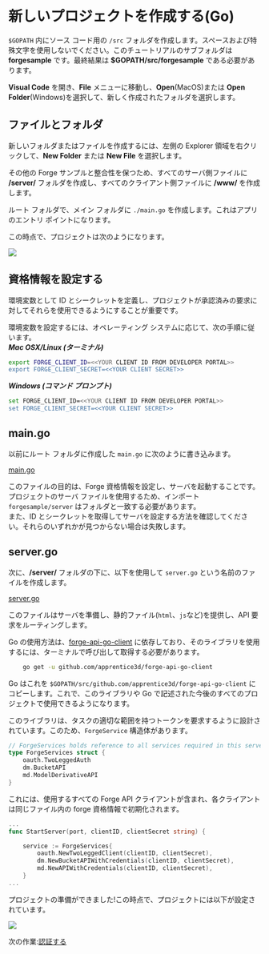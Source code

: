 # 新しいプロジェクトを作成する(Go)

`$GOPATH` 内にソース コード用の `/src` フォルダを作成します。スペースおよび特殊文字を使用しないでください。このチュートリアルのサブフォルダは **forgesample** です。最終結果は **$GOPATH/src/forgesample** である必要があります。

**Visual Code** を開き、**File** メニューに移動し、**Open**(MacOS)または **Open Folder**(Windows)を選択して、新しく作成されたフォルダを選択します。 


## ファイルとフォルダ

新しいフォルダまたはファイルを作成するには、左側の Explorer 領域を右クリックして、**New Folder** または **New File** を選択します。

その他の Forge サンプルと整合性を保つため、すべてのサーバ側ファイルに **/server/** フォルダを作成し、すべてのクライアント側ファイルに **/www/** を作成します。

ルート フォルダで、メイン フォルダに `./main.go` を作成します。これはアプリのエントリ ポイントになります。
	
この時点で、プロジェクトは次のようになります。

![](_media/go/vs_code_explorer.png) 


## 資格情報を設定する

環境変数として ID とシークレットを定義し、プロジェクトが承認済みの要求に対してそれらを使用できるようにすることが重要です。

環境変数を設定するには、オペレーティング システムに応じて、次の手順に従います。    
***Mac OSX/Linux (ターミナル)***

```bash
export FORGE_CLIENT_ID=<<YOUR CLIENT ID FROM DEVELOPER PORTAL>>
export FORGE_CLIENT_SECRET=<<YOUR CLIENT SECRET>>
```    

***Windows (コマンド プロンプト)***

```bash
set FORGE_CLIENT_ID=<<YOUR CLIENT ID FROM DEVELOPER PORTAL>>
set FORGE_CLIENT_SECRET=<<YOUR CLIENT SECRET>>
```

## main.go

以前にルート フォルダに作成した `main.go` に次のように書き込みます。

[main.go](_snippets/viewmodels/go/main.go ':include :type=code go')

このファイルの目的は、Forge 資格情報を設定し、サーバを起動することです。    
プロジェクトのサーバ ファイルを使用するため、インポート `forgesample/server` はフォルダと一致する必要があります。  
また、ID とシークレットを取得してサーバを設定する方法を確認してください。それらのいずれかが見つからない場合は失敗します。

## server.go

次に、**/server/** フォルダの下に、以下を使用して `server.go` という名前のファイルを作成します。

[server.go](_snippets/viewmodels/go/server.go ':include :type=code go')

このファイルはサーバを準備し、静的ファイル(`html`、`js`など)を提供し、API 要求をルーティングします。

Go の使用方法は、[forge-api-go-client](https://github.com/apprentice3d/forge-api-go-client) に依存しており、そのライブラリを使用するには、ターミナルで呼び出して取得する必要があります。

```bash
	go get -u github.com/apprentice3d/forge-api-go-client
```

Go はこれを `$GOPATH/src/github.com/apprentice3d/forge-api-go-client` にコピーします。これで、このライブラリや Go で記述された今後のすべてのプロジェクトで使用できるようになります。

このライブラリは、タスクの適切な範囲を持つトークンを要求するように設計されています。このため、`ForgeService` 構造体があります。

```go
// ForgeServices holds reference to all services required in this server
type ForgeServices struct {
	oauth.TwoLeggedAuth
	dm.BucketAPI
	md.ModelDerivativeAPI
}

```
これには、使用するすべての Forge API クライアントが含まれ、各クライアントは同じファイル内の forge 資格情報で初期化されます。

```go
...
func StartServer(port, clientID, clientSecret string) {

	service := ForgeServices{
		oauth.NewTwoLeggedClient(clientID, clientSecret),
		dm.NewBucketAPIWithCredentials(clientID, clientSecret),
		md.NewAPIWithCredentials(clientID, clientSecret),
	}
...
```



プロジェクトの準備ができました!この時点で、プロジェクトには以下が設定されています。

![](_media/go/vs_code_project.png) 


次の作業:[認証する](oauth/2legged/)